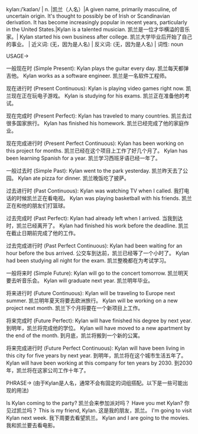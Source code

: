 kylan:/ˈkaɪlən/ | n. |凯兰（人名）|A given name, primarily masculine, of uncertain origin. It's thought to possibly be of Irish or Scandinavian derivation.  It has become increasingly popular in recent years, particularly in the United States.|Kylan is a talented musician. 凯兰是一位才华横溢的音乐家。| Kylan started his own business after college. 凯兰大学毕业后开始了自己的事业。 | 近义词: (无，因为是人名) | 反义词: (无，因为是人名) | 词性: noun


USAGE->

一般现在时 (Simple Present):
Kylan plays the guitar every day. 凯兰每天都弹吉他。
Kylan works as a software engineer. 凯兰是一名软件工程师。

现在进行时 (Present Continuous):
Kylan is playing video games right now. 凯兰现在正在玩电子游戏。
Kylan is studying for his exams. 凯兰正在准备他的考试。

现在完成时 (Present Perfect):
Kylan has traveled to many countries. 凯兰去过很多国家旅行。
Kylan has finished his homework. 凯兰已经完成了他的家庭作业。

现在完成进行时 (Present Perfect Continuous):
Kylan has been working on this project for months. 凯兰已经在这个项目上工作了好几个月了。
Kylan has been learning Spanish for a year. 凯兰学习西班牙语已经一年了。

一般过去时 (Simple Past):
Kylan went to the park yesterday. 凯兰昨天去了公园。
Kylan ate pizza for dinner. 凯兰晚饭吃了披萨。

过去进行时 (Past Continuous):
Kylan was watching TV when I called. 我打电话的时候凯兰正在看电视。
Kylan was playing basketball with his friends. 凯兰正在和他的朋友们打篮球。

过去完成时 (Past Perfect):
Kylan had already left when I arrived. 当我到达时，凯兰已经离开了。
Kylan had finished his work before the deadline. 凯兰在截止日期前完成了他的工作。

过去完成进行时 (Past Perfect Continuous):
Kylan had been waiting for an hour before the bus arrived. 公交车到达前，凯兰已经等了一个小时了。
Kylan had been studying all night for the exam. 凯兰整晚都在为考试学习。

一般将来时 (Simple Future):
Kylan will go to the concert tomorrow. 凯兰明天要去听音乐会。
Kylan will graduate next year. 凯兰明年毕业。

将来进行时 (Future Continuous):
Kylan will be traveling to Europe next summer. 凯兰明年夏天将要去欧洲旅行。
Kylan will be working on a new project next month. 凯兰下个月将要在一个新项目上工作。

将来完成时 (Future Perfect):
Kylan will have finished his degree by next year. 到明年，凯兰将完成他的学位。
Kylan will have moved to a new apartment by the end of the month. 到月底，凯兰将搬到一个新的公寓。

将来完成进行时 (Future Perfect Continuous):
Kylan will have been living in this city for five years by next year. 到明年，凯兰将在这个城市生活五年了。
Kylan will have been working at this company for ten years by 2030. 到2030年，凯兰将在这家公司工作十年了。


PHRASE->
(由于Kylan是人名，通常不会有固定的词组搭配。以下是一些可能出现的用法)

Is Kylan coming to the party? 凯兰会来参加派对吗？
Have you met Kylan? 你见过凯兰吗？
This is my friend, Kylan. 这是我的朋友，凯兰。
I'm going to visit Kylan next week. 我下周要去看望凯兰。
Kylan and I are going to the movies. 我和凯兰要去看电影。
